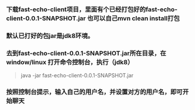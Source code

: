 ### 下载fast-echo-client项目，里面有个已经打包好的fast-echo-client-0.0.1-SNAPSHOT.jar  也可以自己mvn clean install打包
### 默认已打好的包jar是jdk8环境。
### 去到fast-echo-client-0.0.1-SNAPSHOT.jar所在目录，在window/linux 打开命令控制台，执行（jdk8）
>java -jar fast-echo-client-0.0.1-SNAPSHOT.jar  

### 按照控制台提示，输入自己的用户名，并设置对方的用户名，即可开始聊天
